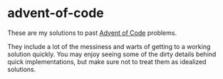 # advent-of-code

These are my solutions to past [Advent of Code](https://adventofcode.com) problems.

They include a lot of the messiness and warts of getting to a working solution quickly. You may enjoy seeing some of the dirty details behind quick implementations, but make sure not to treat them as idealized solutions.
